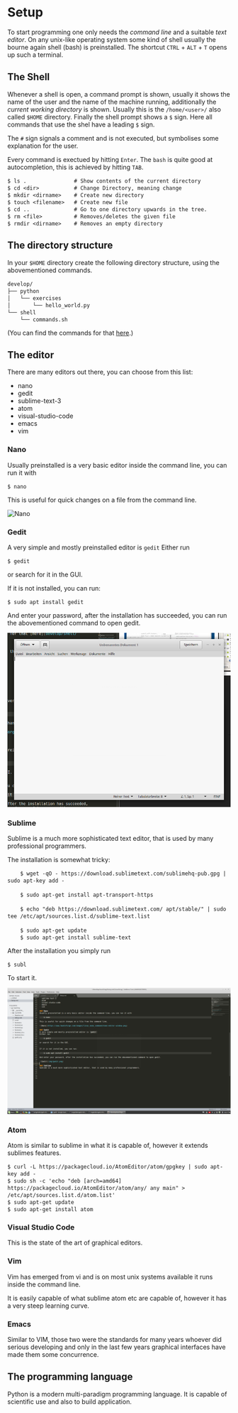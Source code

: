 # Setup
To start programming one only needs the _command line_ and a suitable _text editor_. On any unix-like operating system some kind of shell usually the bourne again shell (bash) is preinstalled. The shortcut `CTRL` + `ALT` + `T` opens up such a terminal.

## The Shell
Whenever a shell is open, a command prompt is shown, usually it shows the name of the user and the name of the machine running, additionally the _current working directory_ is shown.
Usually this is the `/home/<user>/` also called `$HOME` directory.
Finally the shell prompt shows a `$` sign. Here all commands that use the shel have a leading `$` sign. 

The `#` sign signals a comment and is not executed, but symbolises some explanation for the user.

Every command is exectued by hitting `Enter`.
The `bash` is quite good at autocompletion, this is achieved by hitting `TAB`.

```shell
$ ls .               # Show contents of the current directory
$ cd <dir>           # Change Directory, meaning change
$ mkdir <dirname>    # Create new directory
$ touch <filename>   # Create new file
$ cd ..              # Go to one directory upwards in the tree.
$ rm <file>          # Removes/deletes the given file
$ rmdir <dirname>    # Removes an empty directory
```

## The directory structure
In your `$HOME` directory create the following directory structure, using the abovementioned commands.
```
develop/
├── python
│   └── exercises
│       └── hello_world.py
└── shell
    └── commands.sh
```
(You can find the commands for that [here](develop/shell/commands.sh).)

## The editor
There are many editors out there, you can choose from this list:

- nano
- gedit
- sublime-text-3
- atom
- visual-studio-code
- emacs
- vim

### Nano
Usually preinstalled is a very basic editor inside the command line, you can run it with
    
    $ nano

This is useful for quick changes on a file from the command line.

![Nano](https://www.howtoforge.com/images/linux_nano_command/nano-editor-window.png)

### Gedit
A very simple and mostly preinstalled editor is `gedit`
Either run

    $ gedit

or search for it in the GUI.


If it is not installed, you can run:

    $ sudo apt install gedit

And enter your password, after the installation has succeeded, you can run the abovementioned command to open gedit.

![Gedit](img/gedit.png)

### Sublime
Sublime is a much more sophisticated text editor, that is used by many professional programmers.

The installation is somewhat tricky:

```shell
    $ wget -qO - https://download.sublimetext.com/sublimehq-pub.gpg | sudo apt-key add -

    $ sudo apt-get install apt-transport-https

    $ echo "deb https://download.sublimetext.com/ apt/stable/" | sudo tee /etc/apt/sources.list.d/sublime-text.list

    $ sudo apt-get update
    $ sudo apt-get install sublime-text

```

After the installation you simply run 

    $ subl

To start it.

![Sublime](img/sublime.png)

### Atom
Atom is similar to sublime in what it is capable of, however it extends sublimes features.

```
$ curl -L https://packagecloud.io/AtomEditor/atom/gpgkey | sudo apt-key add -
$ sudo sh -c 'echo "deb [arch=amd64] https://packagecloud.io/AtomEditor/atom/any/ any main" > /etc/apt/sources.list.d/atom.list'
$ sudo apt-get update
$ sudo apt-get install atom
```

### Visual Studio Code
This is the state of the art of graphical editors.

### Vim
Vim has emerged from vi and is on most unix systems available it runs inside the command line.

It is easily capable of what sublime atom etc are capable of, however it has a very steep learning curve.

### Emacs
Similar to VIM, those two were the standards for many years whoever did serious developing and only in the last few years graphical interfaces have made them some concurrence.


## The programming language
Python is a modern multi-paradigm programming language. It is capable of scientific use and also to build application.
